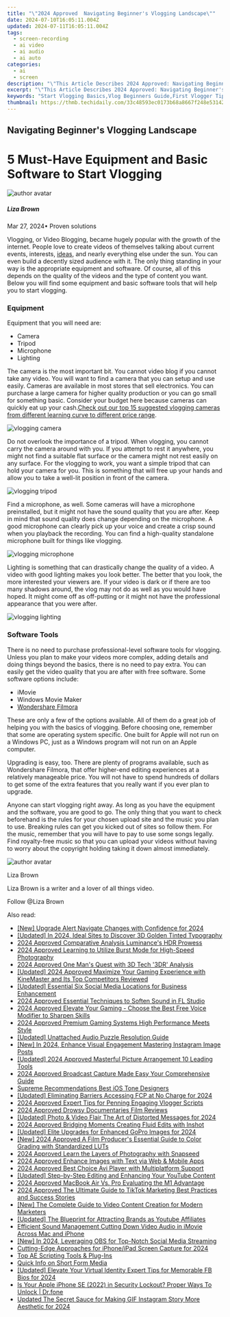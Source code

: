 ```yaml
---
title: "\"2024 Approved  Navigating Beginner's Vlogging Landscape\""
date: 2024-07-10T16:05:11.004Z
updated: 2024-07-11T16:05:11.004Z
tags: 
  - screen-recording
  - ai video
  - ai audio
  - ai auto
categories: 
  - ai
  - screen
description: "\"This Article Describes 2024 Approved: Navigating Beginner's Vlogging Landscape\""
excerpt: "\"This Article Describes 2024 Approved: Navigating Beginner's Vlogging Landscape\""
keywords: "Start Vlogging Basics,Vlog Beginners Guide,First Vlogger Tips,Easy Vlogging Steps,Introduction to Vlogging,Starting Out in Vlogging,Basic Vlogging Techniques"
thumbnail: https://thmb.techidaily.com/33c48593ec0173b68a8667f248e53142d39bc8c3611fadd3a7f85564f8ade76e.jpg
---
```


## Navigating Beginner's Vlogging Landscape

# 5 Must-Have Equipment and Basic Software to Start Vlogging

![author avatar](https://lh5.googleusercontent.com/-AIMmjowaFs4/AAAAAAAAAAI/AAAAAAAAABc/Y5UmwDaI7HU/s250-c-k/photo.jpg)

##### Liza Brown

 Mar 27, 2024• Proven solutions

Vlogging, or Video Blogging, became hugely popular with the growth of the internet. People love to create videos of themselves talking about current events, interests, [ideas](https://tools.techidaily.com/wondershare/filmora/download/), and nearly everything else under the sun. You can even build a decently sized audience with it. The only thing standing in your way is the appropriate equipment and software. Of course, all of this depends on the quality of the videos and the type of content you want. Below you will find some equipment and basic software tools that will help you to start vlogging.

### Equipment

Equipment that you will need are:

* Camera
* Tripod
* Microphone
* Lighting

The camera is the most important bit. You cannot video blog if you cannot take any video. You will want to find a camera that you can setup and use easily. Cameras are available in most stores that sell electronics. You can purchase a large camera for higher quality production or you can go small for something basic. Consider your budget here because cameras can quickly eat up your cash.[Check out our top 15 suggested vlogging cameras from different learning curve to different price range](https://tools.techidaily.com/wondershare/filmora/download/).

![vlogging camera](https://images.wondershare.com/filmora/article-images/vlogging-camera.jpg)

Do not overlook the importance of a tripod. When vlogging, you cannot carry the camera around with you. If you attempt to rest it anywhere, you might not find a suitable flat surface or the camera might not rest easily on any surface. For the vlogging to work, you want a simple tripod that can hold your camera for you. This is something that will free up your hands and allow you to take a well-lit position in front of the camera.

![vlogging tripod](https://images.wondershare.com/filmora/article-images/vlogging-tripod.jpg)

Find a microphone, as well. Some cameras will have a microphone preinstalled, but it might not have the sound quality that you are after. Keep in mind that sound quality does change depending on the microphone. A good microphone can clearly pick up your voice and create a crisp sound when you playback the recording. You can find a high-quality standalone microphone built for things like vlogging.

![vlogging microphone](https://images.wondershare.com/filmora/article-images/vlogging-microphone.jpg)

Lighting is something that can drastically change the quality of a video. A video with good lighting makes you look better. The better that you look, the more interested your viewers are. If your video is dark or if there are too many shadows around, the vlog may not do as well as you would have hoped. It might come off as off-putting or it might not have the professional appearance that you were after.

![vlogging lighting](https://images.wondershare.com/filmora/article-images/vlogging-lighting.jpg)

### Software Tools

There is no need to purchase professional-level software tools for vlogging. Unless you plan to make your videos more complex, adding details and doing things beyond the basics, there is no need to pay extra. You can easily get the video quality that you are after with free software. Some software options include:

* iMovie
* Windows Movie Maker
* [Wondershare Filmora](https://tools.techidaily.com/wondershare/filmora/download/)

These are only a few of the options available. All of them do a great job of helping you with the basics of vlogging. Before choosing one, remember that some are operating system specific. One built for Apple will not run on a Windows PC, just as a Windows program will not run on an Apple computer.

Upgrading is easy, too. There are plenty of programs available, such as Wondershare Filmora, that offer higher-end editing experiences at a relatively manageable price. You will not have to spend hundreds of dollars to get some of the extra features that you really want if you ever plan to upgrade.

Anyone can start vlogging right away. As long as you have the equipment and the software, you are good to go. The only thing that you want to check beforehand is the rules for your chosen upload site and the music you plan to use. Breaking rules can get you kicked out of sites so follow them. For the music, remember that you will have to pay to use some songs legally. Find royalty-free music so that you can upload your videos without having to worry about the copyright holding taking it down almost immediately.

![author avatar](https://lh5.googleusercontent.com/-AIMmjowaFs4/AAAAAAAAAAI/AAAAAAAAABc/Y5UmwDaI7HU/s250-c-k/photo.jpg)

Liza Brown

Liza Brown is a writer and a lover of all things video.

Follow @Liza Brown


<ins class="adsbygoogle"
     style="display:block"
     data-ad-format="autorelaxed"
     data-ad-client="ca-pub-7571918770474297"
     data-ad-slot="1223367746"></ins>



<ins class="adsbygoogle"
     style="display:block"
     data-ad-client="ca-pub-7571918770474297"
     data-ad-slot="8358498916"
     data-ad-format="auto"
     data-full-width-responsive="true"></ins>




<span class="atpl-alsoreadstyle">Also read:</span>
<div><ul>
<li><a href="https://article-files.techidaily.com/new-upgrade-alert-navigate-changes-with-confidence-for-2024/"><u>[New] Upgrade Alert  Navigate Changes with Confidence for 2024</u></a></li>
<li><a href="https://article-files.techidaily.com/updated-in-2024-ideal-sites-to-discover-3d-golden-tinted-typography/"><u>[Updated] In 2024, Ideal Sites to Discover 3D Golden Tinted Typography</u></a></li>
<li><a href="https://article-files.techidaily.com/2024-approved-comparative-analysis-luminances-hdr-prowess/"><u>2024 Approved  Comparative Analysis  Luminance's HDR Prowess</u></a></li>
<li><a href="https://article-files.techidaily.com/2024-approved-learning-to-utilize-burst-mode-for-high-speed-photography/"><u>2024 Approved  Learning to Utilize Burst Mode for High-Speed Photography</u></a></li>
<li><a href="https://article-files.techidaily.com/2024-approved-one-mans-quest-with-3d-tech-3dr-analysis/"><u>2024 Approved  One Man's Quest with 3D Tech  '3DR' Analysis</u></a></li>
<li><a href="https://article-files.techidaily.com/updated-2024-approved-maximize-your-gaming-experience-with-kinemaster-and-its-top-competitors-reviewed/"><u>[Updated] 2024 Approved  Maximize Your Gaming Experience with KineMaster and Its Top Competitors Reviewed</u></a></li>
<li><a href="https://article-files.techidaily.com/updated-essential-six-social-media-locations-for-business-enhancement/"><u>[Updated] Essential Six Social Media Locations for Business Enhancement</u></a></li>
<li><a href="https://article-files.techidaily.com/2024-approved-essential-techniques-to-soften-sound-in-fl-studio/"><u>2024 Approved  Essential Techniques to Soften Sound in FL Studio</u></a></li>
<li><a href="https://article-files.techidaily.com/2024-approved-elevate-your-gaming-choose-the-best-free-voice-modifier-to-sharpen-skills/"><u>2024 Approved  Elevate Your Gaming - Choose the Best Free Voice Modifier to Sharpen Skills</u></a></li>
<li><a href="https://article-files.techidaily.com/2024-approved-premium-gaming-systems-high-performance-meets-style/"><u>2024 Approved  Premium Gaming Systems  High Performance Meets Style</u></a></li>
<li><a href="https://article-files.techidaily.com/updated-unattached-audio-puzzle-resolution-guide/"><u>[Updated] Unattached Audio Puzzle  Resolution Guide</u></a></li>
<li><a href="https://article-files.techidaily.com/new-in-2024-enhance-visual-engagement-mastering-instagram-image-posts/"><u>[New] In 2024, Enhance Visual Engagement  Mastering Instagram Image Posts</u></a></li>
<li><a href="https://article-files.techidaily.com/updated-2024-approved-masterful-picture-arrangement-10-leading-tools/"><u>[Updated] 2024 Approved  Masterful Picture Arrangement  10 Leading Tools</u></a></li>
<li><a href="https://article-files.techidaily.com/2024-approved-broadcast-capture-made-easy-your-comprehensive-guide/"><u>2024 Approved  Broadcast Capture Made Easy  Your Comprehensive Guide</u></a></li>
<li><a href="https://article-files.techidaily.com/supreme-recommendations-best-ios-tone-designers/"><u>Supreme Recommendations  Best iOS Tone Designers</u></a></li>
<li><a href="https://article-files.techidaily.com/updated-eliminating-barriers-accessing-fcp-at-no-charge-for-2024/"><u>[Updated] Eliminating Barriers  Accessing FCP at No Charge for 2024</u></a></li>
<li><a href="https://article-files.techidaily.com/2024-approved-expert-tips-for-penning-engaging-vlogger-scripts/"><u>2024 Approved  Expert Tips for Penning Engaging Vlogger Scripts</u></a></li>
<li><a href="https://article-files.techidaily.com/2024-approved-drowsy-documentaries-film-reviews/"><u>2024 Approved  Drowsy Documentaries  Film Reviews</u></a></li>
<li><a href="https://article-files.techidaily.com/updated-photo-and-video-flair-the-art-of-distorted-messages-for-2024/"><u>[Updated] Photo & Video Flair  The Art of Distorted Messages for 2024</u></a></li>
<li><a href="https://article-files.techidaily.com/2024-approved-bridging-moments-creating-fluid-edits-with-inshot/"><u>2024 Approved  Bridging Moments  Creating Fluid Edits with Inshot</u></a></li>
<li><a href="https://article-files.techidaily.com/updated-elite-upgrades-for-enhanced-gopro-images-for-2024/"><u>[Updated] Elite Upgrades for Enhanced GoPro Images for 2024</u></a></li>
<li><a href="https://article-files.techidaily.com/new-2024-approved-a-film-producers-essential-guide-to-color-grading-with-standardized-luts/"><u>[New] 2024 Approved  A Film Producer's Essential Guide to Color Grading with Standardized LUTs</u></a></li>
<li><a href="https://article-files.techidaily.com/2024-approved-learn-the-layers-of-photography-with-snapseed/"><u>2024 Approved  Learn the Layers of Photography with Snapseed</u></a></li>
<li><a href="https://article-files.techidaily.com/2024-approved-enhance-images-with-text-via-web-and-mobile-apps/"><u>2024 Approved  Enhance Images with Text via Web & Mobile Apps</u></a></li>
<li><a href="https://article-files.techidaily.com/2024-approved-best-choice-avi-player-with-multiplatform-support/"><u>2024 Approved  Best Choice Avi Player with Multiplatform Support</u></a></li>
<li><a href="https://facebook-video-share.techidaily.com/updated-step-by-step-editing-and-enhancing-your-youtube-content/"><u>[Updated] Step-by-Step  Editing and Enhancing Your YouTube Content</u></a></li>
<li><a href="https://vp-tips.techidaily.com/2024-approved-macbook-air-vs-pro-evaluating-the-m1-advantage/"><u>2024 Approved  MacBook Air Vs. Pro  Evaluating the M1 Advantage</u></a></li>
<li><a href="https://tiktok-video-recordings.techidaily.com/2024-approved-the-ultimate-guide-to-tiktok-marketing-best-practices-and-success-stories/"><u>2024 Approved  The Ultimate Guide to TikTok Marketing  Best Practices and Success Stories</u></a></li>
<li><a href="https://facebook-clips.techidaily.com/new-the-complete-guide-to-video-content-creation-for-modern-marketers/"><u>[New] The Complete Guide to Video Content Creation for Modern Marketers</u></a></li>
<li><a href="https://some-approaches.techidaily.com/updated-the-blueprint-for-attracting-brands-as-youtube-affiliates/"><u>[Updated] The Blueprint for Attracting Brands as Youtube Affiliates</u></a></li>
<li><a href="https://sound-tweaking.techidaily.com/efficient-sound-management-cutting-down-video-audio-in-imovie-across-mac-and-iphone/"><u>Efficient Sound Management Cutting Down Video Audio in iMovie Across Mac and iPhone</u></a></li>
<li><a href="https://on-screen-recording.techidaily.com/new-in-2024-leveraging-obs-for-top-notch-social-media-streaming/"><u>[New] In 2024, Leveraging OBS for Top-Notch Social Media Streaming</u></a></li>
<li><a href="https://screen-capture.techidaily.com/cutting-edge-approaches-for-iphoneipad-screen-capture-for-2024/"><u>Cutting-Edge Approaches for iPhone/iPad Screen Capture for 2024</u></a></li>
<li><a href="https://extra-information.techidaily.com/top-ae-scripting-tools-and-plug-ins/"><u>Top AE Scripting Tools & Plug-Ins</u></a></li>
<li><a href="https://youtube-webster.techidaily.com/-info-on-short-form-media/"><u>Quick Info on Short Form Media</u></a></li>
<li><a href="https://facebook-video-files.techidaily.com/updated-elevate-your-virtual-identity-expert-tips-for-memorable-fb-bios-for-2024/"><u>[Updated] Elevate Your Virtual Identity  Expert Tips for Memorable FB Bios for 2024</u></a></li>
<li><a href="https://iphone-unlock.techidaily.com/is-your-apple-iphone-se-2022-in-security-lockout-proper-ways-to-unlock-drfone-by-drfone-ios/"><u>Is Your Apple iPhone SE (2022) in Security Lockout? Proper Ways To Unlock | Dr.fone</u></a></li>
<li><a href="https://animation-videos.techidaily.com/updated-the-secret-sauce-for-making-gif-instagram-story-more-aesthetic-for-2024/"><u>Updated The Secret Sauce for Making GIF Instagram Story More Aesthetic for 2024</u></a></li>
</ul></div>
